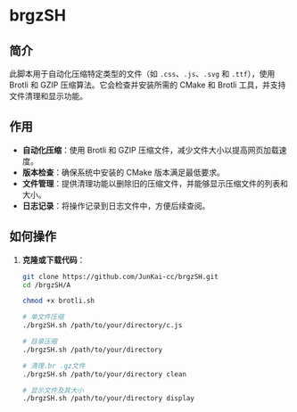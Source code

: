 # brgzSH

## 简介

此脚本用于自动化压缩特定类型的文件（如 `.css`、`.js`、`.svg` 和 `.ttf`），使用 Brotli 和 GZIP 压缩算法。它会检查并安装所需的 CMake 和 Brotli 工具，并支持文件清理和显示功能。

## 作用

- **自动化压缩**：使用 Brotli 和 GZIP 压缩文件，减少文件大小以提高网页加载速度。
- **版本检查**：确保系统中安装的 CMake 版本满足最低要求。
- **文件管理**：提供清理功能以删除旧的压缩文件，并能够显示压缩文件的列表和大小。
- **日志记录**：将操作记录到日志文件中，方便后续查阅。

## 如何操作

1. **克隆或下载代码**：
   ```bash
   git clone https://github.com/JunKai-cc/brgzSH.git
   cd /brgzSH/A
   
   chmod +x brotli.sh

   # 单文件压缩
   ./brgzSH.sh /path/to/your/directory/c.js

   # 目录压缩
   ./brgzSH.sh /path/to/your/directory

   # 清理.br .gz文件
   ./brgzSH.sh /path/to/your/directory clean

   # 显示文件及其大小
   ./brgzSH.sh /path/to/your/directory display
